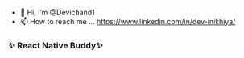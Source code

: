 - 👋 Hi, I’m @Devichand1
- 📫 How to reach me ... https://www.linkedin.com/in/dev-inikhiya/


<h3>✨ React Native Buddy✨ </h3>

<!---
Devichand1/Devichand1 is a ✨ special ✨ repository because its `README.md` (this file) appears on your GitHub profile.
You can click the Preview link to take a look at your changes.
--->

